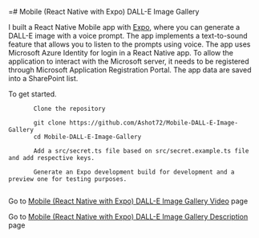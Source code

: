 =# Mobile (React Native with Expo) DALL-E Image Gallery

I built a React Native Mobile app with [Expo](https://expo.dev/), where you can generate a DALL-E image with a voice prompt. The app implements a text-to-sound feature that allows you to listen to the prompts using voice. The app uses Microsoft Azure Identity for login in a React Native app. To allow the application to interact with the Microsoft server, it needs to be registered through Microsoft Application Registration Portal. The app data are saved into a SharePoint list.

To get started.
```
       Clone the repository

       git clone https://github.com/Ashot72/Mobile-DALL-E-Image-Gallery
       cd Mobile-DALL-E-Image-Gallery
       
       Add a src/secret.ts file based on src/secret.example.ts file and add respective keys.
      
       Generate an Expo development build for development and a preview one for testing purposes.
      
```

Go to [Mobile (React Native with Expo) DALL-E Image Gallery Video](https://youtu.be/Axt1it17200) page

Go to [Mobile (React Native with Expo) DALL-E Image Gallery Description](https://ashot72.github.io/Mobile-DALL-E-Image-Gallery/docs.html) page
